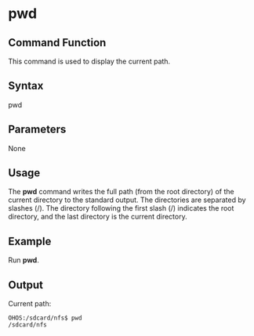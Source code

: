 # pwd


## Command Function<a name="section197737712267"></a>

This command is used to display the current path.

## Syntax<a name="section1544061016267"></a>

pwd

## Parameters<a name="section599112120262"></a>

None

## Usage<a name="section66901116152615"></a>

The  **pwd**  command writes the full path \(from the root directory\) of the current directory to the standard output. The directories are separated by slashes \(/\). The directory following the first slash \(/\) indicates the root directory, and the last directory is the current directory.

## Example<a name="section7427181922612"></a>

Run  **pwd**.

## Output<a name="section116313389418"></a>

Current path:

```
OHOS:/sdcard/nfs$ pwd
/sdcard/nfs
```

